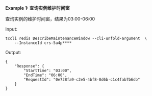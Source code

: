 **Example 1: 查询实例维护时间窗**

查询实例的维护时间窗，结果为03:00-06:00

Input: 

```
tccli redis DescribeMaintenanceWindow --cli-unfold-argument  \
    --InstanceId crs-5a4p****
```

Output: 
```
{
    "Response": {
        "StartTime": "03:00",
        "EndTime": "06:00",
        "RequestId": "0e728fa9-c2e5-4bf8-8d6b-c1c4fab7b6db"
    }
}
```

